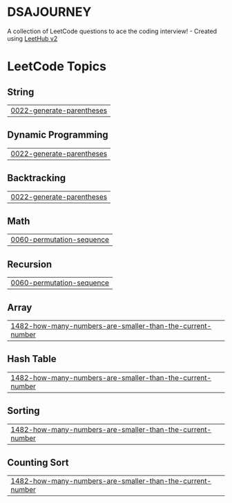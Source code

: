 # DSAJOURNEY
A collection of LeetCode questions to ace the coding interview! - Created using [LeetHub v2](https://github.com/arunbhardwaj/LeetHub-2.0)

<!---LeetCode Topics Start-->
# LeetCode Topics
## String
|  |
| ------- |
| [0022-generate-parentheses](https://github.com/asmashaik-786/DSAJOURNEY/tree/master/0022-generate-parentheses) |
## Dynamic Programming
|  |
| ------- |
| [0022-generate-parentheses](https://github.com/asmashaik-786/DSAJOURNEY/tree/master/0022-generate-parentheses) |
## Backtracking
|  |
| ------- |
| [0022-generate-parentheses](https://github.com/asmashaik-786/DSAJOURNEY/tree/master/0022-generate-parentheses) |
## Math
|  |
| ------- |
| [0060-permutation-sequence](https://github.com/asmashaik-786/DSAJOURNEY/tree/master/0060-permutation-sequence) |
## Recursion
|  |
| ------- |
| [0060-permutation-sequence](https://github.com/asmashaik-786/DSAJOURNEY/tree/master/0060-permutation-sequence) |
## Array
|  |
| ------- |
| [1482-how-many-numbers-are-smaller-than-the-current-number](https://github.com/asmashaik-786/DSAJOURNEY/tree/master/1482-how-many-numbers-are-smaller-than-the-current-number) |
## Hash Table
|  |
| ------- |
| [1482-how-many-numbers-are-smaller-than-the-current-number](https://github.com/asmashaik-786/DSAJOURNEY/tree/master/1482-how-many-numbers-are-smaller-than-the-current-number) |
## Sorting
|  |
| ------- |
| [1482-how-many-numbers-are-smaller-than-the-current-number](https://github.com/asmashaik-786/DSAJOURNEY/tree/master/1482-how-many-numbers-are-smaller-than-the-current-number) |
## Counting Sort
|  |
| ------- |
| [1482-how-many-numbers-are-smaller-than-the-current-number](https://github.com/asmashaik-786/DSAJOURNEY/tree/master/1482-how-many-numbers-are-smaller-than-the-current-number) |
<!---LeetCode Topics End-->
